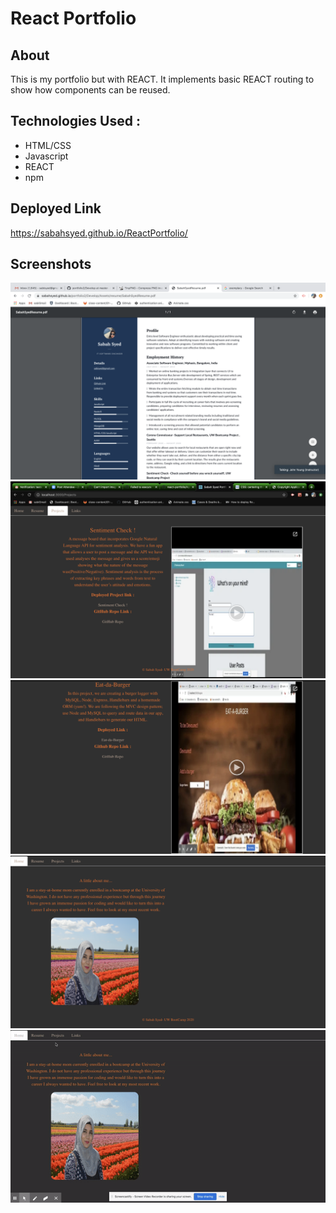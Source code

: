 # React Portfolio

## About 

This is my portfolio but with REACT. It implements basic REACT routing to show how components can be reused.

## Technologies Used : 
* HTML/CSS
* Javascript
* REACT
* npm

## Deployed Link

https://sabahsyed.github.io/ReactPortfolio/


## Screenshots
![Screenshots](https://github.com/sabahsyed/ReactPortfolio/blob/master/src/components/Screenshots/Screen%20Shot%202020-06-27%20at%2012.48.49%20PM.png)
![Screenshots](https://github.com/sabahsyed/ReactPortfolio/blob/master/src/components/Screenshots/Screen%20Shot%202020-07-24%20at%208.47.33%20PM.png)
![Screenshots](https://github.com/sabahsyed/ReactPortfolio/blob/master/src/components/Screenshots/Screen%20Shot%202020-07-24%20at%208.48.50%20PM.png)
![Screenshots](https://github.com/sabahsyed/ReactPortfolio/blob/master/src/components/Screenshots/Screen%20Shot%202020-07-24%20at%208.49.08%20PM.png)
![GIF](src/components/Screenshots/reactPortfolio.gif)

